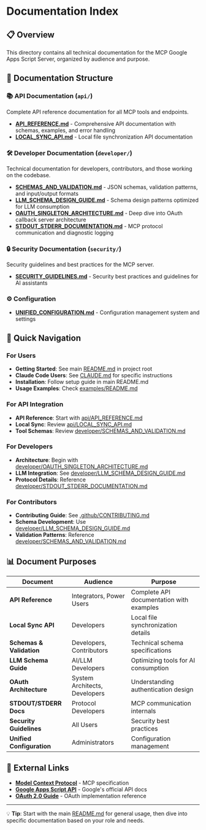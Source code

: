 # Documentation Index

## 📋 Overview

This directory contains all technical documentation for the MCP Google Apps Script Server, organized by audience and purpose.

## 📁 Documentation Structure

### 📚 API Documentation (`api/`)
Complete API reference documentation for all MCP tools and endpoints.

- **[API_REFERENCE.md](api/API_REFERENCE.md)** - Comprehensive API documentation with schemas, examples, and error handling
- **[LOCAL_SYNC_API.md](api/LOCAL_SYNC_API.md)** - Local file synchronization API documentation

### 🛠️ Developer Documentation (`developer/`)
Technical documentation for developers, contributors, and those working on the codebase.

- **[SCHEMAS_AND_VALIDATION.md](developer/SCHEMAS_AND_VALIDATION.md)** - JSON schemas, validation patterns, and input/output formats
- **[LLM_SCHEMA_DESIGN_GUIDE.md](developer/LLM_SCHEMA_DESIGN_GUIDE.md)** - Schema design patterns optimized for LLM consumption
- **[OAUTH_SINGLETON_ARCHITECTURE.md](developer/OAUTH_SINGLETON_ARCHITECTURE.md)** - Deep dive into OAuth callback server architecture
- **[STDOUT_STDERR_DOCUMENTATION.md](developer/STDOUT_STDERR_DOCUMENTATION.md)** - MCP protocol communication and diagnostic logging

### 🔒 Security Documentation (`security/`)
Security guidelines and best practices for the MCP server.

- **[SECURITY_GUIDELINES.md](security/SECURITY_GUIDELINES.md)** - Security best practices and guidelines for AI assistants

### ⚙️ Configuration
- **[UNIFIED_CONFIGURATION.md](UNIFIED_CONFIGURATION.md)** - Configuration management system and settings

## 🎯 Quick Navigation

### For Users
- **Getting Started**: See main [README.md](../README.md) in project root
- **Claude Code Users**: See [CLAUDE.md](../CLAUDE.md) for specific instructions
- **Installation**: Follow setup guide in main README.md
- **Usage Examples**: Check [examples/README.md](../examples/README.md)

### For API Integration
- **API Reference**: Start with [api/API_REFERENCE.md](api/API_REFERENCE.md)
- **Local Sync**: Review [api/LOCAL_SYNC_API.md](api/LOCAL_SYNC_API.md)
- **Tool Schemas**: Review [developer/SCHEMAS_AND_VALIDATION.md](developer/SCHEMAS_AND_VALIDATION.md)

### For Developers
- **Architecture**: Begin with [developer/OAUTH_SINGLETON_ARCHITECTURE.md](developer/OAUTH_SINGLETON_ARCHITECTURE.md)
- **LLM Integration**: See [developer/LLM_SCHEMA_DESIGN_GUIDE.md](developer/LLM_SCHEMA_DESIGN_GUIDE.md)
- **Protocol Details**: Reference [developer/STDOUT_STDERR_DOCUMENTATION.md](developer/STDOUT_STDERR_DOCUMENTATION.md)

### For Contributors
- **Contributing Guide**: See [.github/CONTRIBUTING.md](../.github/CONTRIBUTING.md)
- **Schema Development**: Use [developer/LLM_SCHEMA_DESIGN_GUIDE.md](developer/LLM_SCHEMA_DESIGN_GUIDE.md)
- **Validation Patterns**: Reference [developer/SCHEMAS_AND_VALIDATION.md](developer/SCHEMAS_AND_VALIDATION.md)

## 📊 Document Purposes

| Document | Audience | Purpose |
|----------|----------|---------|
| **API Reference** | Integrators, Power Users | Complete API documentation with examples |
| **Local Sync API** | Developers | Local file synchronization details |
| **Schemas & Validation** | Developers, Contributors | Technical schema specifications |
| **LLM Schema Guide** | AI/LLM Developers | Optimizing tools for AI consumption |
| **OAuth Architecture** | System Architects, Developers | Understanding authentication design |
| **STDOUT/STDERR Docs** | Protocol Developers | MCP communication internals |
| **Security Guidelines** | All Users | Security best practices |
| **Unified Configuration** | Administrators | Configuration management |

## 🔗 External Links

- **[Model Context Protocol](https://modelcontextprotocol.io/)** - MCP specification
- **[Google Apps Script API](https://developers.google.com/apps-script/api)** - Google's official API docs
- **[OAuth 2.0 Guide](https://developers.google.com/identity/protocols/oauth2)** - OAuth implementation reference

---

💡 **Tip**: Start with the main [README.md](../README.md) for general usage, then dive into specific documentation based on your role and needs.
